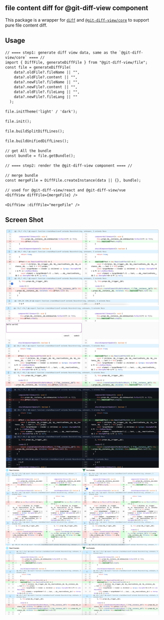 ## file content diff for @git-diff-view component

This package is a wrapper for [`diff`](https://github.com/kpdecker/jsdiff) and [`@git-diff-view/core`](https://github.com/MrWangJustToDo/git-diff-view) to support pure file content diff.

## Usage

```tsx
// ==== step1: generate diff view data, same as the `@git-diff-view/core` ==== //
import { DiffFile, generateDiffFile } from "@git-diff-view/file";
const file = generateDiffFile(
    data?.oldFile?.fileName || "",
    data?.oldFile?.content || "",
    data?.newFile?.fileName || "",
    data?.newFile?.content || "",
    data?.oldFile?.fileLang || "",
    data?.newFile?.fileLang || ""
  );

file.initTheme('light' / 'dark');

file.init();

file.buildSplitDiffLines();

file.buildUnifiedDiffLines();

// get All the bundle
const bundle = file.getBundle();

// ==== step2: render the @git-diff-view component ==== //

// merge bundle
const mergeFile = DiffFile.createInstance(data || {}, bundle);

// used for @git-diff-view/react and @git-diff-view/vue
<DiffView diffFile={mergeFile} />

<DiffView :diffFile="mergeFile" />

```

## Screen Shot

![Screenshot](https://raw.githubusercontent.com/MrWangJustToDo/git-diff-view/aa2e918498270f737d28e7531eab08fa3f1b8831/1.png)
![Screenshot](https://raw.githubusercontent.com/MrWangJustToDo/git-diff-view/aa2e918498270f737d28e7531eab08fa3f1b8831/5.png)
![Screenshot](https://raw.githubusercontent.com/MrWangJustToDo/git-diff-view/aa2e918498270f737d28e7531eab08fa3f1b8831/theme.png)
![Screenshot](https://raw.githubusercontent.com/MrWangJustToDo/git-diff-view/aa2e918498270f737d28e7531eab08fa3f1b8831/2.png)
![Screenshot](https://raw.githubusercontent.com/MrWangJustToDo/git-diff-view/aa2e918498270f737d28e7531eab08fa3f1b8831/3.png)
